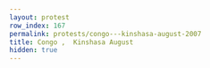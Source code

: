 ```yaml
---
layout: protest
row_index: 167
permalink: protests/congo---kinshasa-august-2007
title: Congo ,  Kinshasa August
hidden: true
---
```

